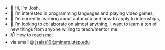 - 👋 Hi, I’m Josh,
- 👀 I’m interested in programming languages and playing video games,
- 🌱 I’m currently learning about automata and how to apply to internships,
- 💞️ I’m looking to collaborate on almost anything, I want to learn a ton of new things from anyone willing to teach/mentor me.
- 📫 How to reach me:
-   via email @ jsalas19@miners.utep.edu
